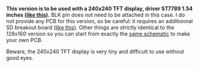 **This version is to be used with a 240x240 TFT display, driver ST7789 1.54 inches ([like this](https://fr.aliexpress.com/item/1005003760323160.html)).** BLK pin does not need to be attached in this case. I do not provide any PCB for this version, so be careful: it requires an additionnal SD breakout board ([like this](https://fr.aliexpress.com/item/1005005407671816.html)). Other things are strictly identical to the 128x160 version so you can start from exactly the [same schematic](https://github.com/Raphael-Boichot/Mitsubishi-M64282FP-dashcam/blob/main/128x160%20THT%20version/128x160_PCB%20and%20schematic/Schematic_Dashboy%20camera_NiMH_2023-03-29.pdf) to make your own PCB.

Beware, the 240x240 TFT display is very tiny and difficult to use without good eyes.
